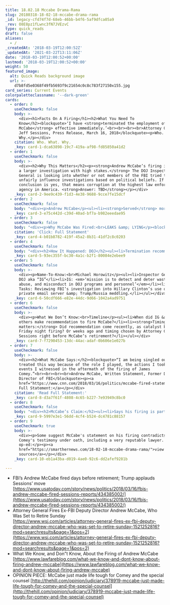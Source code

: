 ```yaml
---
title: 18.02.18 Mccabe Drama-Rama
slug: 20180318-18-02-18-mccabe-drama-rama
_id: legacy-cfd74f7d-68eb-46bb-b4f6-5af9dfca05a9
_rev: O8E8pz1fLwnc3fN7JVEzvC
type: quick_reads
draft: false
aliases:
  - /
_createdAt: '2018-03-19T12:00:52Z'
_updatedAt: '2021-03-22T13:11:06Z'
date: '2018-03-19T12:00:52+00:00'
lastmod: '2018-03-19T12:00:52+00:00'
weight: 50
featured_image:
  alt: Quick Reads background image
  url: >-
    d7b8fd5e0368f49fb5693f9c21654c0c8c783f27150x155.jpg
card_series: Current Events
colorpaletteclassname: '--dark-green'
cards:
  - order: 0
    useCheckmark: false
    body: >-
      <div><h1>Facts On A Firing</h1><h2>What You Need To
      Know</h2><blockquote>‘I have <strong>terminated the employment of Andrew
      McCabe</strong> effective immediately.’<br><br><br><br>Attorney General
      Jeff Sessions, Press Release, March 16, 2018</blockquote><p>Who. What.
      Why.</p></div>
    citation: Who. What. Why.
    _key: card-1-dca63898-19c7-419a-af98-fd85850a41d2
  - order: 1
    useCheckmark: false
    body: >-
      <div><h2>Why This Matters</h2><p><strong>Andrew McCabe’s firing is part of
      a larger investigation with high stakes.</strong> The DOJ Inspector
      General is looking into whether or not members of the FBI tried to
      unfairly influence investigations based on political beliefs. If the
      conclusion is yes, that means corruption at the highest law enforcement
      agency in America. <strong>Answer: TBD</strong></p></div>
    _key: card-2-9ee9c439-f1d3-4e38-9688-9cce7fe15dcf
  - order: 2
    useCheckmark: false
    body: "<div><p>Andrew McCabe</p><ul><li><strong>Served</strong> more than 20 years in FBI, rose from street agent in NYC to Deputy Director in DC.</li><li><strong>Stepped-down</strong> from Deputy Director position in January a\x13 allowed to stay part of FBI on terminal leave.</li><li><strong>Fired</strong> Friday, March 16, 2018, 2 days ahead of his expected retirement on March 18th.</li></ul></div>"
    _key: card-3-e75c442d-c39d-40ad-bf7a-b982eeedae95
  - order: 3
    useCheckmark: false
    body: "<div><p>Why McCabe Was Fired:<br>LEAKS &amp; LYING</p><blockquote>“Mr. McCabe had made an unauthorized disclosure to the news media and lacked candor a\b\x12 including under oath a\b\x12 on multiple occasions.”<br><br><br><br>Attorney General Jeff Sessions, Press Release, March 16, 2018</blockquote><p><a href=\"https://www.reuters.com/article/us-usa-trump-sessions-statement/statement-by-attorney-general-on-firing-of-fbis-mccabe-idUSKCN1GT04O\">Click: Full Statement</a></p></div>"
    citation: 'Click: Full Statement'
    _key: card-4-b01b8782-419f-45a2-8b31-41df2c8c0203
  - order: 4
    useCheckmark: false
    body: "<div><h2>How It Happened: DOJ</h2><ul><li>Termination recommended by Inspector General (IG appointed by President Obama).</li><li>Agreed by an additional DOJ members (Office of Professional Responsibility a\x13 Counsel appointed by Obama).</li><li>Ultimately decision up to Attorney General (President Trump appointee).</li></ul></div>"
    _key: card-5-93ec355f-bc30-4a1c-b2f1-80084e2ebee9
  - order: 5
    useCheckmark: false
    body: >-
      <div><p>Name-To-Know:<br>Michael Horowitz</p><ul><li>Inspector General of
      DOJ aka “IG”</li><li>IG: <em>‘mission is to detect and deter waste, fraud,
      abuse, and misconduct in DOJ programs and personnel’</em></li><li>Major
      Tasks: Reviewing FBI’s investigation into Hillary Clinton’s use of a
      private email server &amp; Trump/Russia meddling.</li></ul></div>
    _key: card-6-50cdf666-e82e-44dc-9d66-1042a4ad9751
  - order: 6
    useCheckmark: false
    body: >-
      <div><p>What We Don’t Know:<br>Timeline</p><ul><li>When did IG &amp;
      others make recommendation to fire McCabe?</li><li><strong>Timing
      matters:</strong> Did recommendation come recently, as catalyst behind
      Friday night firing? Or weeks ago and timing chosen by Attorney General
      Sessions right before McCabe’s retirement?</li></ul></div>
    _key: card-7-f7290453-13dc-44ac-adaf-0b606e1e027b
  - order: 7
    useCheckmark: false
    body: >-
      <div><h2>What McCabe Says:</h2><blockquote>“I am being singled out and
      treated this way because of the role I played, the actions I took, and the
      events I witnessed in the aftermath of the firing of James
      Comey.”<br><br><br><br>Andrew McCabe, Written Statement, Former Deputy
      Director of FBI</blockquote><p><a
      href="https://www.cnn.com/2018/03/16/politics/mccabe-fired-statement-fbi-deputy-director/index.html">Read
      Full Statement:</a></p></div>
    citation: 'Read Full Statement:'
    _key: card-8-d3a7f61f-4808-4c65-b227-7e93949c8bc0
  - order: 8
    useCheckmark: false
    body: "<div><h2>McCabe’s Claim:</h2><ul><li>Says his firing is part of Trump Administration’s “<em>ongoing war with FBI and special counsel investigation”</em>.</li><li>Insinuates he supports former FBI Dir James Comey claim that Pres. Trump told him to drop the investigation into Russia collusion a\x13 amongst other potentially unethical or illegal actions.</li></ul></div>"
    _key: card-9-5997e3e1-56dd-4cf4-b524-dc4781c88157
  - order: 9
    useCheckmark: true
    body: >-
      <div><p>Some suggest McCabe's statement on his firing contradicts James
      Comey's testimony under oath, including a very reputable lawyer. Read his
      op-ed:</p><p><a
      href="https://smarthernews.com/18-02-18-mccabe-drama-rama/">view
      sources</a></p></div>
    _key: card-10-eb1a43ba-d019-4ae0-92c6-dd2afef9281b

---
```

* FBI’s Andrew McCabe fired days before retirement; Trump applauds Sessions’ move [https://www.usatoday.com/story/news/politics/2018/03/16/fbis-andrew-mccabe-fired-sessions-reports/434385002/](https://www.usatoday.com/story/news/politics/2018/03/16/fbis-andrew-mccabe-fired-sessions-reports/434385002/)
* Attorney General Fires Ex-FBI Deputy Director Andrew McCabe, Who Was Set to Retire Sunday  
[https://www.wsj.com/articles/attorney-general-fires-ex-fbi-deputy-director-andrew-mccabe-who-was-set-to-retire-sunday-1521252816?mod=searchresults&page=1&pos=2](https://www.wsj.com/articles/attorney-general-fires-ex-fbi-deputy-director-andrew-mccabe-who-was-set-to-retire-sunday-1521252816?mod=searchresults&page=1&pos=2)
* What We Know, and Don”t Know, About the Firing of Andrew McCabe [https://www.lawfareblog.com/what-we-know-and-dont-know-about-firing-andrew-mccabe](https://www.lawfareblog.com/what-we-know-and-dont-know-about-firing-andrew-mccabe)
* OPINION PIECE: McCabe just made life tough for Comey and the special counsel [http://thehill.com/opinion/judiciary/378919-mccabe-just-made-life-tough-for-comey-and-the-special-counsel](http://thehill.com/opinion/judiciary/378919-mccabe-just-made-life-tough-for-comey-and-the-special-counsel)